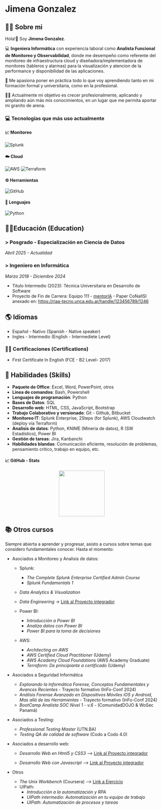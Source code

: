 # Jimena Gonzalez

## 👩‍💻 Sobre mi
Hola!👋 Soy **Jimena Gonzalez**. 

💻 **Ingeniera Informática** con experiencia laboral como **Analista Funcional de Monitoreo y Observabilidad**, donde me desempeño como referente del monitoreo de infraestructura cloud y diseñadora/implementadora de monitores (tableros y alarmas) para la visualización y atencion de la performance y disponibilidad de las aplicaciones.

🧪 Me apasiona poner en práctica todo lo que voy aprendiendo tanto en mi formación formal y universitaria, como en la profesional. 

🎯🔭 Actualmente mi objetivo es crecer profesionalmente, aplicando y ampliando aún más mis conocimientos, en un lugar que me permita aportar mi granito de arena.

### 💻 Tecnologías que más uso actualmente

#### 📈 Monitoreo
![Splunk](https://img.shields.io/badge/splunk-2496ED?logo=splunk&logoColor=white&style=for-the-badge)

#### ☁️ Cloud
![AWS](https://img.shields.io/badge/Amazon_AWS-232F3E?style=for-the-badge&logo=amazon-aws&logoColor=white)
![Terraform](https://img.shields.io/badge/terraform-7B42BC?logo=terraform&logoColor=white&style=for-the-badge)

#### ⚙️ Herramientas
![GitHub](https://img.shields.io/badge/GitHub-2088FF?style=for-the-badge&logo=github&logoColor=white)

#### 🧠 Lenguajes
![Python](https://img.shields.io/badge/python-3776AB?logo=python&logoColor=white&style=for-the-badge)

## 👩‍🎓Educación (Education)
### > Posgrado - Especialización en Ciencia de Datos
*Abril 2025 - Actualidad*

### > Ingeniero en Informática 
*Marzo 2018 - Diciembre 2024*
- Título Intermedio (2023): Técnica Universitaria en Desarrollo de Software
- Proyecto de Fin de Carrera: Equipo 111 - [mentorIA](https://www.instagram.com/mentor.ia.webapp/) -  Paper CoNaIISI anexado en: https://riaa-tecno.unca.edu.ar/handle/123456789/1246

## 🌎 Idiomas
- Español - Nativo (Spanish - Native speaker)
- Ingles - Intermedio (English - Intermediete Level)

### 👩‍🎓 Certificaciones (Certifications)
- First Certificate In English (FCE - B2 Level- 2017)

## 🌱 Habilidades (Skills)
* **Paquete de Office**: Excel, Word, PowerPoint, otros
* **Linea de comandos**: Bash, Powershell
* **Lenguajes de programación**: Python
* **Bases de Datos**: SQL
* **Desarrollo web**: HTML, CSS, JavaScript, Bootstrap
* **Trabajo Colaborativo y versionado**: Git - Github, Bitbucket
* **Monitoreo IT**: Splunk Enterprise, 2Steps (for Splunk), AWS Cloudwatch (deploy via Terraform)
* **Analisis de datos**: Python, KNIME (Mineria de datos), R (SW Estadístico), Power BI
* **Gestión de tareas**: Jira, Kanbanchi
* **Habilidades blandas**: Comunicación eficiente, resolución de problemas, pensamiento critico, trabajo en equipo, etc.

#### 📈 GitHub - Stats

  <p align="center">
    <img src="https://github-readme-stats.vercel.app/api/top-langs/?username=jimena-gonzalez&langs_count=8&layout=compact&theme=react&bg_color=1F222E&title_color=F85D7F&icon_color=F8D866" height="150px"/>
  </p>

## 📚 Otros cursos
Siempre abierta a aprender y progresar, asisto a cursos sobre temas que considero fundamentales conocer. Hasta el momento:
* Asociados a Monitoreo y Analisis de datos:
    * Splunk:
        * *The Complete Splunk Enterprise Certified Admin Course* 
        * *Splunk Fundamentals 1*
    
    * *Data Analytics & Visualization*
    * *Data Engineering* -> [Link al Proyecto integrador](https://github.com/jimena-gonzalez/tp-final-integrador-data-engineering) 

    * Power BI:
        * *Introducción a Power BI*
        * *Analiza datos con Power BI*
        * *Power BI para la toma de decisiones*

    * AWS:
        * *Architecting on AWS*
        * *AWS Certified Cloud Practitioner* (Udemy)
        * *AWS Academy Cloud Foundations* (AWS Academy Graduate)
        * *Terraform: De principiante a certificado* (Udemy)

* Asociados a Seguridad Informática
    * *Explorando la Informática Forense, Conceptos Fundamentales y Avances Recientes* - Trayecto formativo (InFo-Conf 2024)
    * *Análisis Forense Avanzado en Dispositivos Móviles iOS y Android, Mas allá de las Herramientas* - Trayecto formativo (InFo-Conf 2024)
    * *BootCamp Analista SOC Nivel 1 - v.6* - (ComunidadDOJO & WoSec Panamá)

* Asociados a Testing:
    * *Professional Testing Master* (UTN.BA)
    * *Testing QA de calidad de software* (Codo a Codo 4.0)
    
* Asociados a desarrollo web:
    * *Desarrollo Web en Html5 y CSS3* --> [Link al Proyecto integrador](https://github.com/jimena-gonzalez/Integradora-Final-HTML5-CSS3-UTNBA) 

    * *Desarrollo Web con Javascript* --> [Link al Proyecto integrador](https://github.com/jimena-gonzalez/Evaluacion-Integradora-Final-JS-) 

* Otros
    * *The Unix Workbench* (Coursera) --> [Link a Ejercicio](https://github.com/jimena-gonzalez/Guessing-Game) 
    * UIPath:
        * *Introducción a la automatización y RPA*
        * *UIPath intermedio: Automatización en tu equipo de trabajo*
        * *UIPath: Automatización de procesos y tareas*